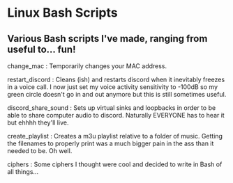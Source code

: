 # Linux Bash Scripts

## Various Bash scripts I've made, ranging from useful to... fun!

change_mac
: Temporarily changes your MAC address.

restart_discord
: Cleans (ish) and restarts discord when it inevitably freezes in a voice call. I now just set my voice activity sensitivity to -100dB so my green circle doesn't go in and out anymore but this is still sometimes useful.

discord_share_sound
: Sets up virtual sinks and loopbacks in order to be able to share computer audio to discord. Naturally EVERYONE has to hear it but ehhhh they'll live.

create_playlist
: Creates a m3u playlist relative to a folder of music. Getting the filenames to properly print was a much bigger pain in the ass than it needed to be. Oh well.

ciphers
: Some ciphers I thought were cool and decided to write in Bash of all things...

